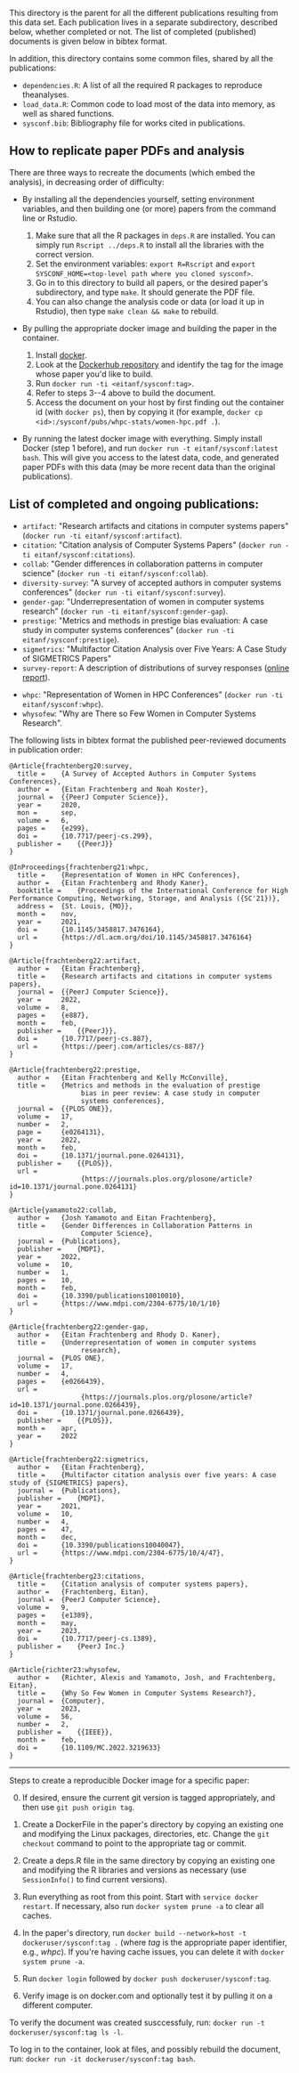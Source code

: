 This directory is the parent for all the different publications resulting from this data set. Each publication lives in a separate subdirectory, described below, whether completed or not. The list of completed (published) documents is given below in bibtex format.

In addition, this directory contains some common files, shared by all the publications:

  * `dependencies.R`: A list of all the required R packages to reproduce theanalyses.
  * `load_data.R`: Common code to load most of the data into memory, as well as shared functions.
  * `sysconf.bib`: Bibliography file for works cited in publications.

## How to replicate paper PDFs and analysis

There are three ways to recreate the documents (which embed the analysis), in decreasing order of difficulty:

 * By installing all the dependencies yourself, setting environment variables, and then building one (or more) papers from the command line or Rstudio.
    1. Make sure that all the R packages in `deps.R` are installed. You can simply run `Rscript ../deps.R` to install all the libraries with the correct version.
    2. Set the environment variables: `export R=Rscript` and `export SYSCONF_HOME=<top-level path where you cloned sysconf>`.
    3. Go in to this directory to build all papers, or the desired paper's subdirectory, and type `make`. It should generate the PDF file.
    4. You can also change the analysis code or data (or load it up in Rstudio), then type `make clean && make` to rebuild.

 * By pulling the appropriate docker image and building the paper in the container.
    1. Install [docker](https://docs.docker.com/get-docker/).
    2. Look at the [Dockerhub repository](http::/dockerhub.com/eitanf/sysconf) and identify the tag for the image whose paper you'd like to build.
    3. Run `docker run -ti <eitanf/sysconf:tag>`.
    4. Refer to steps 3--4 above to build the document.
    5. Access the document on your host by first finding out the container id (with `docker ps`), then by copying it (for example, `docker cp <id>:/sysconf/pubs/whpc-stats/women-hpc.pdf .`).

  * By running the latest docker image with everything. Simply install Docker (step 1 before), and run `docker run -t eitanf/sysconf:latest bash`. This will give you access to the latest data, code, and generated paper PDFs with this data (may be more recent data than the original publications).

## List of completed and ongoing publications:

  * `artifact`: "Research artifacts and citations in computer systems papers" (`docker run -ti eitanf/sysconf:artifact`).
  * `citation`: "Citation analysis of Computer Systems Papers" (`docker run -ti eitanf/sysconf:citations`).
  * `collab`: "Gender differences in collaboration patterns in computer science" (`docker run -ti eitanf/sysconf:collab`).
  * `diversity-survey`: "A survey of accepted authors in computer systems conferences" (`docker run -ti eitanf/sysconf:survey`).
  * `gender-gap`: "Underrepresentation of women in computer systems research" (`docker run -ti eitanf/sysconf:gender-gap`).
  * `prestige`: "Metrics and methods in prestige bias evaluation: A case study in computer systems conferences" (`docker run -ti eitanf/sysconf:prestige`).
  * `sigmetrics`: "Multifactor Citation Analysis over Five Years: A Case Study of SIGMETRICS Papers"
  * `survey-report`: A description of  distributions of survey responses ([online report](http://sysconf.review/survey)).
<!--  * `web`: "Statistical Observations on Computer Systems Conferences". The documents are output to ../docs and publicized via [github pages](http://eitanf.github.io/sysconf/). -->
  * `whpc`: "Representation of Women in HPC Conferences" (`docker run -ti eitanf/sysconf:whpc`).
  * `whysofew`: "Why are There so Few Women in Computer Systems Research".

The following lists in bibtex format the published peer-reviewed documents in publication order:

```
@Article{frachtenberg20:survey,
  title =	 {A Survey of Accepted Authors in Computer Systems Conferences},
  author =	 {Eitan Frachtenberg and Noah Koster},
  journal =	 {{PeerJ Computer Science}},
  year =	 2020,
  mon =		 sep,
  volume =	 6,
  pages =	 {e299},
  doi =		 {10.7717/peerj-cs.299},
  publisher =	 {{PeerJ}}
}

@InProceedings{frachtenberg21:whpc,
  title =	 {Representation of Women in HPC Conferences},
  author =	 {Eitan Frachtenberg and Rhody Kaner},
  booktitle =	 {Proceedings of the International Conference for High Performance Computing, Networking, Storage, and Analysis ({SC'21})},
  address =	 {St. Louis, {MO}},
  month =	 nov,
  year =	 2021,
  doi =		 {10.1145/3458817.3476164},
  url =		 {https://dl.acm.org/doi/10.1145/3458817.3476164}
}

@Article{frachtenberg22:artifact,
  author =	 {Eitan Frachtenberg},
  title =	 {Research artifacts and citations in computer systems papers},
  journal =	 {{PeerJ Computer Science}},
  year =	 2022,
  volume =	 8,
  pages =	 {e887},
  month =	 feb,
  publisher =	 {{PeerJ}},
  doi =		 {10.7717/peerj-cs.887},
  url =		 {https://peerj.com/articles/cs-887/}
}

@Article{frachtenberg22:prestige,
  author =	 {Eitan Frachtenberg and Kelly McConville},
  title =	 {Metrics and methods in the evaluation of prestige
                  bias in peer review: A case study in computer
                  systems conferences},
  journal =	 {{PLOS ONE}},
  volume =	 17,
  number =	 2,
  page =	 {e0264131},
  year =	 2022,
  month =	 feb,
  doi =		 {10.1371/journal.pone.0264131},
  publisher =	 {{PLOS}},
  url =
                  {https://journals.plos.org/plosone/article?id=10.1371/journal.pone.0264131}
}

@Article{yamamoto22:collab,
  author =	 {Josh Yamamoto and Eitan Frachtenberg},
  title =	 {Gender Differences in Collaboration Patterns in
                  Computer Science},
  journal =	 {Publications},
  publisher =	 {MDPI},
  year =	 2022,
  volume =	 10,
  number =	 1,
  pages =	 10,
  month =	 feb,
  doi =		 {10.3390/publications10010010},
  url =		 {https://www.mdpi.com/2304-6775/10/1/10}
}

@Article{frachtenberg22:gender-gap,
  author =	 {Eitan Frachtenberg and Rhody D. Kaner},
  title =	 {Underrepresentation of women in computer systems
                  research},
  journal =	 {PLOS ONE},
  volume =	 17,
  number =	 4,
  pages =	 {e0266439},
  url =
                  {https://journals.plos.org/plosone/article?id=10.1371/journal.pone.0266439},
  doi =		 {10.1371/journal.pone.0266439},
  publisher =	 {{PLOS}},
  month =	 apr,
  year =	 2022
}

@Article{frachtenberg22:sigmetrics,
  author =	 {Eitan Frachtenberg},
  title =	 {Multifactor citation analysis over five years: A case study of {SIGMETRICS} papers},
  journal =	 {Publications},
  publisher =	 {MDPI},
  year =	 2021,
  volume =	 10,
  number =	 4,
  pages =	 47,
  month =	 dec,
  doi =		 {10.3390/publications10040047},
  url =		 {https://www.mdpi.com/2304-6775/10/4/47},
}

@Article{frachtenberg23:citations,
  title =	 {Citation analysis of computer systems papers},
  author =	 {Frachtenberg, Eitan},
  journal =	 {PeerJ Computer Science},
  volume =	 9,
  pages =	 {e1389},
  month =	 may,
  year =	 2023,
  doi =		 {10.7717/peerj-cs.1389},
  publisher =	 {PeerJ Inc.}
}

@Article{richter23:whysofew,
  author =	 {Richter, Alexis and Yamamoto, Josh, and Frachtenberg, Eitan},
  title =	 {Why So Few Women in Computer Systems Research?},
  journal =	 {Computer},
  year =	 2023,
  volume =	 56,
  number =	 2,
  publisher =	 {{IEEE}},
  month =	 feb,
  doi =		 {10.1109/MC.2022.3219633}
}

```

---

Steps to create a reproducible Docker image for a specific paper:

  0. If desired, ensure the current git version is tagged appropriately, and then use `git push origin tag`.

  1. Create a DockerFile in the paper's directory by copying an existing one and modifying the Linux packages, directories, etc. Change the `git checkout` command to point to the appropriate tag or commit.

  2. Create a deps.R file in the same directory by copying an existing one and modifying the R libraries and versions as necessary (use `SessionInfo()` to find current versions).

  3. Run everything as root from this point. Start with `service docker restart`. If necessary, also run `docker system prune -a` to clear all caches.

  4. In the paper's directory, run `docker build --network=host -t dockeruser/sysconf:tag .` (where *tag* is the appropriate paper identifier, e.g., *whpc*). If you're having cache issues, you can delete it with `docker system prune -a`.

  5. Run `docker login` followed by `docker push dockeruser/sysconf:tag`.

  6. Verify image is on docker.com and optionally test it by pulling it on a different computer.

To verify the document was created susccessfuly, run: `docker run -t dockeruser/sysconf:tag ls -l`.

To log in to the container, look at files, and possibly rebuild the document, run: `docker run -it dockeruser/sysconf:tag bash`.
